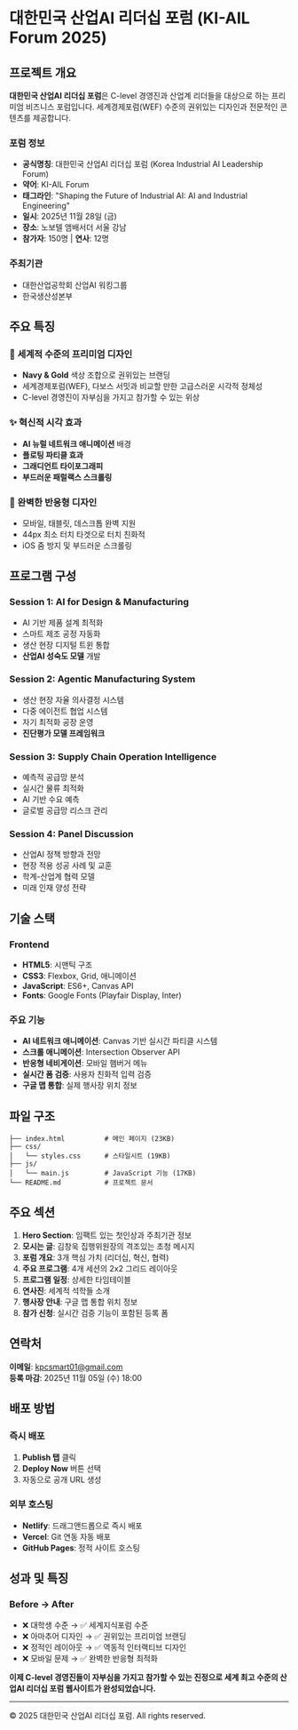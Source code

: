 # 대한민국 산업AI 리더십 포럼 (KI-AIL Forum 2025)

## 프로젝트 개요

**대한민국 산업AI 리더십 포럼**은 C-level 경영진과 산업계 리더들을 대상으로 하는 프리미엄 비즈니스 포럼입니다. 세계경제포럼(WEF) 수준의 권위있는 디자인과 전문적인 콘텐츠를 제공합니다.

### 포럼 정보
- **공식명칭**: 대한민국 산업AI 리더십 포럼 (Korea Industrial AI Leadership Forum)
- **약어**: KI-AIL Forum
- **태그라인**: "Shaping the Future of Industrial AI: AI and Industrial Engineering"
- **일시**: 2025년 11월 28일 (금)
- **장소**: 노보텔 앰배서더 서울 강남
- **참가자**: 150명 | **연사**: 12명

### 주최기관
- 대한산업공학회 산업AI 워킹그룹
- 한국생산성본부

## 주요 특징

### 🎨 **세계적 수준의 프리미엄 디자인**
- **Navy & Gold** 색상 조합으로 권위있는 브랜딩
- 세계경제포럼(WEF), 다보스 서밋과 비교할 만한 고급스러운 시각적 정체성
- C-level 경영진이 자부심을 가지고 참가할 수 있는 위상

### ✨ **혁신적 시각 효과**
- **AI 뉴럴 네트워크 애니메이션** 배경
- **플로팅 파티클 효과**
- **그래디언트 타이포그래피**
- **부드러운 패럴랙스 스크롤링**

### 📱 **완벽한 반응형 디자인**
- 모바일, 태블릿, 데스크톱 완벽 지원
- 44px 최소 터치 타겟으로 터치 친화적
- iOS 줌 방지 및 부드러운 스크롤링

## 프로그램 구성

### Session 1: AI for Design & Manufacturing
- AI 기반 제품 설계 최적화
- 스마트 제조 공정 자동화
- 생산 현장 디지털 트윈 통합
- **산업AI 성숙도 모델** 개발

### Session 2: Agentic Manufacturing System
- 생산 현장 자율 의사결정 시스템
- 다중 에이전트 협업 시스템
- 자기 최적화 공장 운영
- **진단평가 모델 프레임워크**

### Session 3: Supply Chain Operation Intelligence
- 예측적 공급망 분석
- 실시간 물류 최적화
- AI 기반 수요 예측
- 글로벌 공급망 리스크 관리

### Session 4: Panel Discussion
- 산업AI 정책 방향과 전망
- 현장 적용 성공 사례 및 교훈
- 학계-산업계 협력 모델
- 미래 인재 양성 전략

## 기술 스택

### Frontend
- **HTML5**: 시맨틱 구조
- **CSS3**: Flexbox, Grid, 애니메이션
- **JavaScript**: ES6+, Canvas API
- **Fonts**: Google Fonts (Playfair Display, Inter)

### 주요 기능
- **AI 네트워크 애니메이션**: Canvas 기반 실시간 파티클 시스템
- **스크롤 애니메이션**: Intersection Observer API
- **반응형 네비게이션**: 모바일 햄버거 메뉴
- **실시간 폼 검증**: 사용자 친화적 입력 검증
- **구글 맵 통합**: 실제 행사장 위치 정보

## 파일 구조

```
├── index.html          # 메인 페이지 (23KB)
├── css/
│   └── styles.css      # 스타일시트 (19KB)
├── js/
│   └── main.js         # JavaScript 기능 (17KB)
└── README.md           # 프로젝트 문서
```

## 주요 섹션

1. **Hero Section**: 임팩트 있는 첫인상과 주최기관 정보
2. **모시는 글**: 김창욱 집행위원장의 격조있는 초청 메시지
3. **포럼 개요**: 3개 핵심 가치 (리더십, 혁신, 협력)
4. **주요 프로그램**: 4개 세션의 2x2 그리드 레이아웃
5. **프로그램 일정**: 상세한 타임테이블
6. **연사진**: 세계적 석학들 소개
7. **행사장 안내**: 구글 맵 통합 위치 정보
8. **참가 신청**: 실시간 검증 기능이 포함된 등록 폼

## 연락처

**이메일**: kpcsmart01@gmail.com  
**등록 마감**: 2025년 11월 05일 (수) 18:00

## 배포 방법

### 즉시 배포
1. **Publish 탭** 클릭
2. **Deploy Now** 버튼 선택
3. 자동으로 공개 URL 생성

### 외부 호스팅
- **Netlify**: 드래그앤드롭으로 즉시 배포
- **Vercel**: Git 연동 자동 배포
- **GitHub Pages**: 정적 사이트 호스팅

## 성과 및 특징

### Before → After
- ❌ 대학생 수준 → ✅ 세계지식포럼 수준
- ❌ 아마추어 디자인 → ✅ 권위있는 프리미엄 브랜딩
- ❌ 정적인 레이아웃 → ✅ 역동적 인터랙티브 디자인
- ❌ 모바일 문제 → ✅ 완벽한 반응형 최적화

**이제 C-level 경영진들이 자부심을 가지고 참가할 수 있는 진정으로 세계 최고 수준의 산업AI 리더십 포럼 웹사이트가 완성되었습니다.**

---

© 2025 대한민국 산업AI 리더십 포럼. All rights reserved.